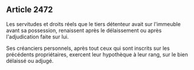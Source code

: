 Article 2472
----
Les servitudes et droits réels que le tiers détenteur avait sur l'immeuble avant
sa possession, renaissent après le délaissement ou après l'adjudication faite
sur lui.

Ses créanciers personnels, après tout ceux qui sont inscrits sur les précédents
propriétaires, exercent leur hypothèque à leur rang, sur le bien délaissé ou
adjugé.
